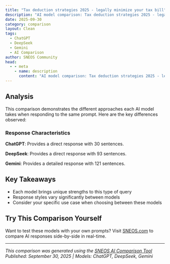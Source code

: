 ```yaml
---
title: "Tax deduction strategies 2025 - legally minimize your tax bill"
description: "AI model comparison: Tax deduction strategies 2025 - legally minimize your tax bill..."
date: 2025-09-30
category: comparison
layout: Clean
tags:
  - ChatGPT
  - DeepSeek
  - Gemini
  - AI Comparison
author: SNEOS Community
head:
  - - meta
    - name: description
      content: "AI model comparison: Tax deduction strategies 2025 - legally minimize your tax bill..."
---
```


<ChatComparison
  title="Tax deduction strategies 2025 - legally minimize your tax bill"
  prompt="Tax deduction strategies 2025 - legally minimize your tax bill"
  :responses='{
    "ChatGPT": "Certainly! Here are some effective and legal tax deduction strategies for 2025 to help you minimize your tax bill:\n\n1. **Maximize Retirement Contributions**  \n   - Contribute the maximum allowed to tax-advantaged retirement accounts like 401(k)s, IRAs, and Roth IRAs. Contributions to traditional 401(k)s and IRAs may be tax-deductible and reduce taxable income.  \n   - Consider catch-up contributions if you\u2019re over 50.\n\n2. **Utilize Health Savings Accounts (HSAs)**  \n   - If you have a high-deductible health plan, contribute to an HSA. Contributions are tax-deductible, grow tax-free, and withdrawals for qualifying medical expenses are tax-free.\n\n3. **Itemize Deductions Thoughtfully**  \n   - Keep track of deductible expenses such as mortgage interest, state and local taxes (SALT), charitable donations, medical expenses (above a certain threshold), and certain miscellaneous expenses.  \n   - Ensure your total itemized deductions exceed the standard deduction to benefit fully.\n\n4. **Charitable Giving**  \n   - Donate cash or appreciated assets to qualified charities.  \n   - Consider bunching donations in one year if it helps you overcome the standard deduction threshold.\n\n5. **Take Advantage of Tax Credits**  \n   - Explore credits such as the Earned Income Tax Credit, Child Tax Credit, education credits (American Opportunity and Lifetime Learning Credits), and energy-efficient home improvement credits.\n\n6. **Deduct Business Expenses**  \n   - If self-employed or running a side business, deduct ordinary and necessary expenses such as home office costs, equipment, mileage, travel, and professional services.\n\n7. **Harvest Tax Losses**  \n   - Sell losing investments to realize capital losses and offset capital gains or up to $3,000 of ordinary income annually.\n\n8. **Education Savings**  \n   - Contribute to 529 plans which offer tax-free growth and withdrawals for qualified education expenses.\n\n9. **Review Filing Status**  \n   - Choose the filing status that offers the best tax benefit, especially if married or in unique family situations.\n\n10. **Plan for State Taxes**  \n    - Factor state tax rates and deductions into your overall strategy.\n\n**Additional Tips:**  \n- Keep accurate records and receipts to substantiate deductions.  \n- Consult a tax professional for personalized advice.  \n- Stay updated on any tax law changes for 2025.\n\nBy implementing these strategies, you can effectively and legally reduce your taxable income and lower your overall tax liability in 2025.",
    "DeepSeek": "Of course. Here is a comprehensive guide to legally minimizing your tax bill for 2025, broken down by strategy and timeline.\n\n**Important Disclaimer:** This is for informational purposes only and is not tax advice. Tax laws are complex and change frequently. **Always consult with a qualified CPA or tax professional** to develop a strategy tailored to your specific financial situation.\n\n---\n\n### The Golden Rule: It\u0027s About Your Adjusted Gross Income (AGI)\n\nThe most powerful tax-saving strategies often focus on **lowering your Adjusted Gross Income (AGI)**. Many deductions and credits phase out at higher AGI levels, so a lower AGI can unlock additional tax benefits.\n\n### Part 1: Foundational Strategies (For Everyone)\n\nThese are the most common and accessible ways to reduce your taxable income.\n\n#### 1. Maximize Retirement Account Contributions\nThis is the #1 strategy for most people. Contributions are typically made with pre-tax dollars, directly reducing your AGI.\n\n*   **401(k), 403(b), TSP:** For 2024 (the return you file in 2025), the contribution limit is **$23,000** ($30,500 for those 50\u002B). Contribute at least enough to get any employer match\u2014it\u0027s free money.\n*   **Traditional IRA:** The limit is **$7,000** ($8,000 if 50\u002B). Your deduction may be phased out if you (or your spouse) have a retirement plan at work and your income exceeds certain limits.\n*   **Self-Employed?** Don\u0027t forget:\n    *   **Solo 401(k):** Allows for high contribution limits (as both employer and employee).\n    *   **SEP IRA:** Simpler but with high contribution caps (up to 25% of net earnings).\n    *   **SIMPLE IRA:** Good for small businesses with employees.\n\n#### 2. Leverage Your Health Savings Account (HSA)\nIf you have a High-Deductible Health Plan (HDHP), an HSA is a triple tax threat:\n1.  **Contributions are tax-deductible** (or pre-tax).\n2.  **Growth is tax-free.**\n3.  **Withdrawals for qualified medical expenses are tax-free.**\n*   **2025 Contribution Limits:** **$4,300 for individual** coverage, **$8,600 for family** coverage (plus a $1,000 catch-up for 55\u002B). This is one of the best long-term savings vehicles available.\n\n#### 3. Itemize Deductions (If It Makes Sense)\nThe standard deduction for 2024 (filed in 2025) is projected to be:\n*   **Single:** ~$14,600\n*   **Married Filing Jointly:** ~$29,200\n*   **Head of Household:** ~$21,900\n\nYou should only itemize if your total allowable deductions exceed these amounts. Key itemized deductions include:\n\n*   **State and Local Taxes (SALT):** Deduction capped at **$10,000**.\n*   **Mortgage Interest:** Deductible on the first **$750,000** of mortgage debt for primary and secondary residences.\n*   **Charitable Contributions:**\n    *   **Cash:** You can deduct cash donations to public charities up to 60% of your AGI.\n    *   **Donor-Advised Fund (DAF):** A powerful \u0022bunching\u0022 strategy (see below).\n    *   **Appreciated Assets:** Donating stocks or other assets held for over a year allows you to deduct the fair market value *and* avoid capital gains tax.\n*   **Medical Expenses:** You can deduct expenses that exceed **7.5% of your AGI**. This is a high bar for most.\n\n---\n\n### Part 2: Advanced \u0026 Strategic Moves\n\nThese require more planning but can yield significant savings.\n\n#### 4. The \u0022Bunching\u0022 Strategy\nThis technique helps you bypass the standard deduction hurdle in alternating years.\n\n*   **How it works:** Instead of making regular charitable donations every year, you \u0022bunch\u0022 two or three years\u0027 worth of donations into a single year. This pushes your itemized deductions well over the standard deduction for that year. The following years, you take the standard deduction.\n*   **The Tool:** Use a **Donor-Advised Fund (DAF)**. You make a large, tax-deductible contribution to your DAF in your \u0022bunching\u0022 year. The funds can then be invested and granted to your favorite charities on your own timeline in the following years.\n\n#### 5. Tax-Loss Harvesting\nThis involves selling investments that are at a loss to offset capital gains.\n\n*   **How it works:**\n    1.  You sell an investment that has lost value.\n    2.  You can use that loss to offset any capital gains you\u0027ve realized during the year.\n    3.  If your losses exceed your gains, you can use up to **$3,000** to offset ordinary income.\n    4.  Any remaining losses can be carried forward to future years.\n*   **Warning: Beware of the \u0022Wash Sale Rule.\u0022** You cannot claim a loss if you buy a \u0022substantially identical\u0022 security 30 days before or after the sale.\n\n#### 6. Strategic Use of Tax Credits\n**Credits are better than deductions** because they reduce your tax bill dollar-for-dollar.\n\n*   **Child Tax Credit (CTC):** For 2024, the credit is up to **$2,000 per child** (subject to phase-outs). Stay tuned for potential legislative changes for 2025.\n*   **American Opportunity Tax Credit (AOTC):** Up to **$2,500** per student for the first four years of college.\n*   **Lifetime Learning Credit (LLC):** Up to **$2,000** per tax return for post-secondary education.\n*   **Residential Energy Credits:** Significant credits are available for installing solar panels, heat pumps, and other energy-efficient home improvements (e.g., Inflation Reduction Act credits).\n\n#### 7. Optimize for Business Owners \u0026 Self-Employed\nIf you have your own business (even a side gig), a world of deductions opens up.\n\n*   **Home Office Deduction:** If you have a dedicated space used regularly and exclusively for business.\n*   **Business Expenses:** Deduct legitimate expenses like software, marketing, mileage, business meals (50%), and travel.\n*   **Health Insurance Premiums:** Self-employed individuals can deduct 100% of their health insurance premiums.\n*   **Retirement Plans:** As mentioned above, SEP IRAs and Solo 401(k)s offer massive contribution limits.\n\n---\n\n### Part 3: Year-End \u0026 2025 Tax Planning Checklist\n\n**\u2705 Do This Before December 31, 2024:**\n*   **Maximize Retirement Contributions:** Make final contributions to your 401(k) or IRA (IRA deadline is 4/15/2025, but 401(k) is 12/31/2024).\n*   **Contribute to your HSA.**\n*   **Harvest Tax Losses:** Review your investment portfolio.\n*   **Make Charitable Contributions:** For cash donations, ensure they are made by 12/31. For DAF contributions, this is the key deadline for the current tax year.\n*   **Pre-Pay State \u0026 Local Taxes?** (Use caution due to the SALT cap and the Alternative Minimum Tax).\n*   **Defer Income/Accelerate Deductions:** If you expect to be in a lower tax bracket next year, consider asking your employer to defer a bonus to January, or prepay January\u0027s mortgage payment in December to claim the interest deduction a year early.\n\n**\uD83D\uDCC5 Plan for This in 2025:**\n*   **Review Your Withholding:** Use the IRS Tax Withholding Estimator to ensure you\u0027re not having too much or too little tax withheld from your paycheck. A large refund means you gave the government an interest-free loan.\n*   **Consider a Roth Conversion:** If your income is unusually low in a given year, converting a Traditional IRA to a Roth IRA can be smart. You pay tax now at a lower rate for tax-free growth later.\n*   **Set Up a 529 Plan:** Contributions are not federally deductible, but many states offer a deduction. Earnings grow tax-free, and withdrawals for qualified education expenses are tax-free.\n\n### Final Pro-Tips\n\n*   **Keep Impeccable Records:** Save receipts, mileage logs, and documentation for all deductions and credits.\n*   **Think Multi-Year:** The best strategies, like bunching and Roth conversions, are part of a long-term plan.\n*   **Don\u0027t Let the Tax Tail Wag the Dog:** The primary goal of an investment or financial decision should be your financial health, not just the tax savings.\n\nBy implementing these strategies, you can confidently and legally minimize your tax liability and keep more of your hard-earned money. But remember, the most important step is to **partner with a professional** who can guide you.",
    "Gemini": "Okay, let\u0027s talk about tax deduction strategies for 2025.  Keep in mind that tax laws can change, so this information is based on current law and reasonable assumptions.  It\u0027s crucial to consult with a qualified tax professional (CPA, Enrolled Agent, or tax attorney) for personalized advice tailored to your specific financial situation and to stay updated on any changes in tax legislation.\n\n**Disclaimer:** I am an AI chatbot and cannot provide financial or legal advice. This information is for educational purposes only.\n\n**General Principles for Minimizing Your Tax Bill:**\n\n*   **Maximize Deductions:**  Identify all eligible deductions to reduce your taxable income.\n*   **Take Advantage of Credits:**  Tax credits directly reduce your tax liability, often providing a dollar-for-dollar reduction.\n*   **Defer Income:**  Delaying income to a later year can postpone taxes, allowing you to potentially benefit from the time value of money.\n*   **Proper Record-Keeping:**  Maintain meticulous records of all income, expenses, and deductions.  This is essential for substantiating your claims during tax preparation or in the event of an audit.\n*   **Utilize Tax-Advantaged Accounts:** Contribute to retirement accounts and other tax-advantaged savings plans.\n*   **Consider Tax-Loss Harvesting:**  Strategically selling investments at a loss to offset capital gains.\n\n**Key Deduction and Credit Categories (with Potential Strategies):**\n\n**1. Above-the-Line Deductions (Adjustments to Gross Income - AGI):**\n\nThese deductions are taken before calculating your Adjusted Gross Income (AGI), making them valuable because they reduce your overall taxable income regardless of whether you itemize.\n\n*   **Traditional IRA Contributions (if eligible):** Contribute to a traditional IRA. The amount you can deduct depends on your income and whether you (or your spouse) are covered by a retirement plan at work.  *Strategy:*  Max out your annual contribution if eligible.  Consider a \u0022backdoor Roth IRA\u0022 if your income is too high for direct Roth IRA contributions but you still want Roth benefits. *Keep in mind that the backdoor Roth IRA is under scrutiny and may be eliminated in the future.*\n\n*   **Self-Employment Tax Deduction:** You can deduct one-half of your self-employment taxes (Social Security and Medicare). *Strategy:* Ensure you accurately calculate and deduct this amount when filing Schedule SE.\n\n*   **Health Savings Account (HSA) Contributions (if eligible):**  If you have a high-deductible health plan (HDHP), you can contribute to an HSA.  Contributions are tax-deductible, earnings grow tax-free, and withdrawals for qualified medical expenses are tax-free. *Strategy:* Max out your HSA contribution, especially if you anticipate significant medical expenses.  Consider using the HSA as a long-term investment vehicle for future healthcare needs.\n\n*   **Student Loan Interest Deduction:**  You can deduct the interest you paid on qualified student loans, up to a certain limit (currently $2,500).  *Strategy:*  Track your student loan interest payments and claim the deduction.\n\n*   **Educator Expenses:** Eligible educators can deduct up to $300 of unreimbursed classroom expenses. *Strategy:* Keep receipts for eligible expenses such as books, supplies, and other classroom materials.\n\n*   **Alimony Payments (for divorce/separation agreements executed before 2019):**  Alimony payments are deductible for the payer and taxable to the recipient, but only for agreements executed *before* December 31, 2018.\n\n**2. Itemized Deductions (Schedule A):**\n\nYou can choose to itemize deductions on Schedule A instead of taking the standard deduction.  Itemizing is generally beneficial if your total itemized deductions exceed the standard deduction amount for your filing status.\n\n*   **Medical Expenses:** You can deduct medical expenses that exceed 7.5% of your AGI. *Strategy:* Track all medical expenses, including insurance premiums, doctor visits, hospital bills, prescriptions, and long-term care expenses. Consider \u0022bunching\u0022 medical expenses into one year to exceed the 7.5% threshold if possible.  For example, you could schedule elective procedures or dental work in the same year.\n\n*   **State and Local Taxes (SALT Deduction):**  The SALT deduction is capped at $10,000 per household (married filing jointly).  This includes state and local property taxes, income taxes (or sales taxes, if higher). *Strategy:*  If your SALT exceeds $10,000, consider strategies to minimize it within legal bounds.  Some strategies include prepaying property taxes (if allowed and beneficial under your state\u0027s laws), or if self-employed, structuring your business to potentially deduct more SALT at the business level.  *Note:*  The SALT cap is a highly debated issue, and its future is uncertain.\n\n*   **Home Mortgage Interest:** You can deduct interest paid on mortgage debt up to certain limits.  For mortgages taken out after December 15, 2017, the limit is generally interest on up to $750,000 of debt ($375,000 if married filing separately). *Strategy:* Keep accurate records of mortgage interest payments.\n\n*   **Charitable Contributions:** You can deduct contributions to qualified charitable organizations. Cash contributions are generally deductible up to 60% of your AGI, while contributions of appreciated property are generally deductible up to 30% of your AGI. *Strategy:*  Keep receipts for all cash donations.  For non-cash donations (clothing, furniture, etc.), obtain a written appraisal if the value is over $5,000.  Consider donating appreciated stock directly to a charity to avoid paying capital gains taxes on the appreciation.  Use a donor-advised fund (DAF) to \u0022bunch\u0022 charitable contributions in a high-income year and then distribute the funds to charities over several years.\n\n*   **Qualified Business Income (QBI) Deduction (Section 199A):**  This deduction allows eligible self-employed individuals, small business owners, and owners of pass-through entities (partnerships, S corporations) to deduct up to 20% of their qualified business income (QBI).  The deduction is subject to certain limitations based on taxable income.  *Strategy:*  Understand the eligibility requirements and limitations of the QBI deduction.  Structure your business operations to maximize your QBI.\n\n**3. Tax Credits:**\n\nTax credits directly reduce the amount of tax you owe.  Some credits are \u0022refundable,\u0022 meaning you can receive a refund even if you don\u0027t owe any taxes.\n\n*   **Child Tax Credit:**  The child tax credit is a credit for each qualifying child.  The amount of the credit and its refundability are subject to change.  *Strategy:*  Ensure you meet the eligibility requirements for each qualifying child.\n\n*   **Child and Dependent Care Credit:**  This credit helps offset the cost of childcare expenses that allow you (and your spouse, if applicable) to work or look for work. *Strategy:*  Keep records of childcare expenses and ensure the provider meets the requirements for qualification.\n\n*   **Earned Income Tax Credit (EITC):**  The EITC is a refundable credit for low- to moderate-income working individuals and families. *Strategy:*  Determine if you meet the income and other eligibility requirements for the EITC.\n\n*   **Education Credits (American Opportunity Tax Credit and Lifetime Learning Credit):** These credits help offset the cost of higher education expenses.  The American Opportunity Tax Credit (AOTC) is more generous but has stricter eligibility requirements.  The Lifetime Learning Credit is more flexible but provides a smaller benefit. *Strategy:*  Determine which credit you are eligible for and which provides the greatest benefit based on your circumstances.\n\n*   **Residential Clean Energy Credit (Solar Panels, etc.):**  This credit is for investments in renewable energy systems for your home, such as solar panels, solar water heaters, and wind turbines. *Strategy:*  Consider installing renewable energy systems to reduce your carbon footprint and claim the tax credit.\n\n*   **Energy Efficient Home Improvement Credit:** This credit is for making qualified energy-efficient improvements to your home.\n\n**4. Retirement Savings:**\n\n*   **401(k) Contributions:**  Contributing to a traditional 401(k) reduces your taxable income in the current year.  *Strategy:*  Maximize your 401(k) contributions, especially if your employer offers a matching contribution.  Consider a Roth 401(k) if you anticipate being in a higher tax bracket in retirement (although this doesn\u0027t provide an immediate tax deduction).\n\n*   **IRA Contributions (Traditional or Roth):**  As mentioned above, Traditional IRA contributions may be deductible. Roth IRA contributions are not deductible, but qualified withdrawals in retirement are tax-free. *Strategy:*  Choose the type of IRA that best suits your financial situation and tax planning goals.\n\n*   **SEP IRA or Solo 401(k) (for self-employed individuals):**  These retirement plans allow self-employed individuals to contribute a significant portion of their income to retirement savings. *Strategy:*  Set up a SEP IRA or Solo 401(k) to save for retirement and reduce your taxable income.\n\n**5. Investment Strategies:**\n\n*   **Tax-Loss Harvesting:**  Sell investments that have lost value to offset capital gains.  You can deduct up to $3,000 of capital losses against ordinary income per year (or $1,500 if married filing separately). *Strategy:*  Review your investment portfolio regularly and identify opportunities for tax-loss harvesting. Be aware of the \u0022wash sale\u0022 rule, which prevents you from immediately repurchasing the same or substantially identical security.\n\n*   **Qualified Dividends and Long-Term Capital Gains:**  These are taxed at lower rates than ordinary income. *Strategy:*  Hold investments for more than one year to qualify for long-term capital gains rates.  Consider investing in dividend-paying stocks.\n\n*   **Tax-Advantaged Accounts:**  Use accounts like 529 plans (for education savings) and Health Savings Accounts (HSAs) to grow your investments tax-free or tax-deferred.\n\n**6. Business Owners:**\n\n*   **Home Office Deduction:**  If you use a portion of your home exclusively and regularly for business, you may be able to deduct expenses related to that space. *Strategy:*  Document the square footage of your home office and the expenses you incur.\n\n*   **Business Expenses:**  Deduct ordinary and necessary business expenses, such as advertising, travel, supplies, and equipment. *Strategy:*  Keep detailed records of all business expenses.\n\n*   **Vehicle Expenses:**  Deduct expenses related to using your vehicle for business purposes.  You can either deduct the actual expenses (gas, repairs, etc.) or use the standard mileage rate. *Strategy:*  Track your business mileage and expenses.\n\n*   **Depreciation:**  Deduct the cost of business assets over their useful lives.  Section 179 allows you to deduct the full cost of certain assets in the year they are placed in service (subject to limitations). *Strategy:*  Consult with a tax professional to determine the best depreciation method for your business assets.\n\n**Important Considerations:**\n\n*   **Tax Law Changes:** Tax laws are subject to change. Stay informed about any new legislation that may affect your tax situation.\n*   **Record-Keeping:** Maintain accurate and complete records of all income, expenses, and deductions.\n*   **Professional Advice:** Consult with a qualified tax professional for personalized advice tailored to your specific circumstances.  They can help you identify all eligible deductions and credits and develop a tax plan that minimizes your tax liability.\n*   **Timing:** The timing of income and expenses can significantly impact your tax bill.  Consider accelerating deductions into a year when you expect to be in a higher tax bracket or deferring income to a year when you expect to be in a lower tax bracket.\n*   **Tax Planning vs. Tax Evasion:**  Tax planning is the legal process of minimizing your tax liability.  Tax evasion is illegal and can result in penalties and imprisonment.  Always consult with a qualified tax professional to ensure you are complying with all applicable tax laws.\n*   **State and Local Taxes:**  Don\u0027t forget about state and local income taxes, which may have different rules and deductions than federal taxes.\n\nBy carefully planning and utilizing available deductions and credits, you can legally minimize your tax bill and keep more of your hard-earned money. Remember to consult with a tax professional for personalized guidance. Good luck!\n"
  }'
  published-date="22:46"
/>

## Analysis

This comparison demonstrates the different approaches each AI model takes when responding to the same prompt. Here are the key differences observed:

### Response Characteristics

**ChatGPT**: Provides a direct response with 30 sentences. 

**DeepSeek**: Provides a direct response with 93 sentences. 

**Gemini**: Provides a detailed response with 121 sentences. 

## Key Takeaways

- Each model brings unique strengths to this type of query
- Response styles vary significantly between models
- Consider your specific use case when choosing between these models

## Try This Comparison Yourself

Want to test these models with your own prompts? Visit [SNEOS.com](https://sneos.com) to compare AI responses side-by-side in real-time.

---

*This comparison was generated using the [SNEOS AI Comparison Tool](https://sneos.com)*
*Published: September 30, 2025 | Models: ChatGPT, DeepSeek, Gemini*
